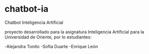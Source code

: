 # chatbot-ia
Chatbot Inteligencia Artificial

proyecto desarrollado para la asignatura Inteligencia Artificial para la Universidad de Oriente, por lo estudiantes:

-Alejandra Tonito
-Sofia Duarte
-Enrique León
